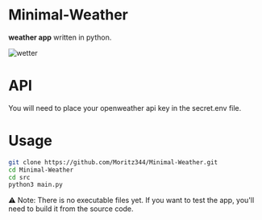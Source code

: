 # Minimal-Weather
**weather app** written in python.

![wetter](https://github.com/user-attachments/assets/60e97f52-0ea3-4846-a13a-17c4a2893dbe)

# API
You will need to place your openweather api key in the secret.env file.


# Usage
```bash
git clone https://github.com/Moritz344/Minimal-Weather.git
cd Minimal-Weather
cd src
python3 main.py

```


⚠ Note: There is no  executable files yet.
If you want to test the app, you'll need to build it from the source code.
